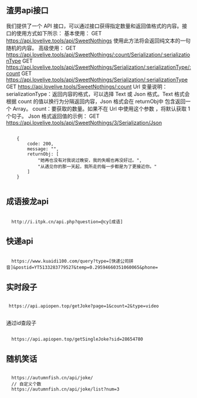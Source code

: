 ## 渣男api接口
我们提供了一个 API 接口，可以通过接口获得指定数量和返回值格式的内容。接口的使用方式如下所示：
基本使用：
GET https://api.lovelive.tools/api/SweetNothings
使用此方法将会返回纯文本的一句随机的内容。
高级使用：
GET https://api.lovelive.tools/api/SweetNothings/:count/Serialization/:serializationType
GET https://api.lovelive.tools/api/SweetNothings/Serialization/:serializationType/:count
GET https://api.lovelive.tools/api/SweetNothings/Serialization/:serializationType
GET https://api.lovelive.tools/SweetNothings/:count
Url 变量说明：
serializationType：返回内容的格式，可以选择 Text 或 Json 格式。Text 格式会根据 count 的值以换行为分隔返回内容，Json 格式会在 returnObj中 包含返回一个 Array<string>。
count：要获取的数量。如果不在 Url 中使用这个参数 ，将默认获取 1 个句子。
Json 格式返回值的示例：
GET https://api.lovelive.tools/api/SweetNothings/3/Serialization/Json


```
 
    {
        code: 200,
        message: "",
        returnObj: [
            "她再也没有对我说过晚安，我的失眠也再没好过。",
            "从遇见你的那一天起，我所走的每一步都是为了更接近你。"
        ]
    }
    
```


## 成语接龙api

```

  http://i.itpk.cn/api.php?question=@cy[成语]

```


## 快递api

```

  https://www.kuaidi100.com/query?type=[快递公司拼音]&postid=YT5133283779527&temp=0.29594660351060065&phone=

```

## 实时段子

```

 https://api.apiopen.top/getJoke?page=1&count=2&type=video
 
```

通过id查段子

```

  https://api.apiopen.top/getSingleJoke?sid=28654780

```


## 随机笑话
```

  https://autumnfish.cn/api/joke/
  // 自定义个数
  https://autumnfish.cn/api/joke/list?num=3

```




